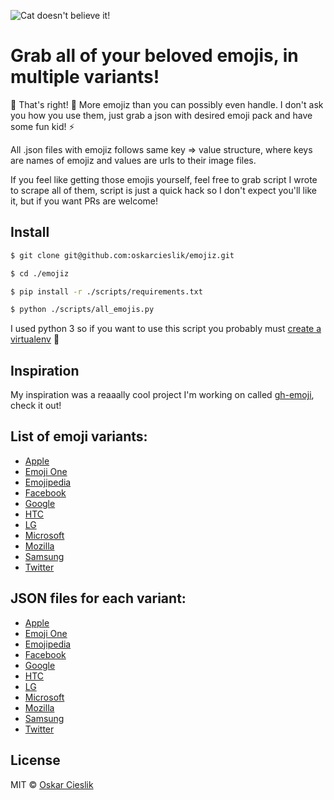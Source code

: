 ![Cat doesn't believe it!](http://i.imgur.com/zqAifaU.png)

# Grab all of your beloved emojis, in multiple variants!

:tada: That's right! :tada: More emojiz than you can possibly even handle. I don't ask you how you use them, 
just grab a json with desired emoji pack and have some fun kid! :zap: 

All .json files with emojiz follows same key => value structure, where keys are names of emojiz and values are urls 
to their image files.

If you feel like getting those emojis yourself, feel free to grab script I wrote to scrape all of them, script is just 
a quick hack so I don't expect you'll like it, but if you want PRs are welcome!

## Install

```bash
$ git clone git@github.com:oskarcieslik/emojiz.git

$ cd ./emojiz

$ pip install -r ./scripts/requirements.txt

$ python ./scripts/all_emojis.py
```

I used python 3 so if you want to use this script you probably must 
[create a virtualenv](https://gist.github.com/evansneath/4582716) :muscle:

## Inspiration

My inspiration was a reaaally cool project I'm working on called [gh-emoji](https://github.com/zzarcon/gh-emoji), check it out!

## List of emoji variants:

- [Apple](http://emojipedia.org/apple/)
- [Emoji One](http://emojipedia.org/emoji-one/)
- [Emojipedia](http://emojipedia.org/emojipedia/)
- [Facebook](http://emojipedia.org/facebook/)
- [Google](http://emojipedia.org/google/)
- [HTC](http://emojipedia.org/htc/)
- [LG](http://emojipedia.org/lg/)
- [Microsoft](http://emojipedia.org/microsoft/)
- [Mozilla](http://emojipedia.org/mozilla/)
- [Samsung](http://emojipedia.org/samsung/)
- [Twitter](http://emojipedia.org/twitter/)

## JSON files for each variant:

- [Apple](https://raw.githubusercontent.com/oskarcieslik/emojiz/master/emojiz/apple_emojis.json)
- [Emoji One](https://raw.githubusercontent.com/oskarcieslik/emojiz/master/emojiz/emojione_emojis.json)
- [Emojipedia](https://raw.githubusercontent.com/oskarcieslik/emojiz/master/emojiz/emojipedia_emojis.json)
- [Facebook](https://raw.githubusercontent.com/oskarcieslik/emojiz/master/emojiz/facebook_emojis.json)
- [Google](https://raw.githubusercontent.com/oskarcieslik/emojiz/master/emojiz/google_emojis.json)
- [HTC](https://raw.githubusercontent.com/oskarcieslik/emojiz/master/emojiz/htc_emojis.json)
- [LG](https://raw.githubusercontent.com/oskarcieslik/emojiz/master/emojiz/lg_emojis.json)
- [Microsoft](https://raw.githubusercontent.com/oskarcieslik/emojiz/master/emojiz/microsoft_emojis.json)
- [Mozilla](https://raw.githubusercontent.com/oskarcieslik/emojiz/master/emojiz/mozilla_emojis.json)
- [Samsung](https://raw.githubusercontent.com/oskarcieslik/emojiz/master/emojiz/samsung_emojis.json)
- [Twitter](https://raw.githubusercontent.com/oskarcieslik/emojiz/master/emojiz/twitter_emojis.json)

## License

MIT © [Oskar Cieslik](https://tldrlegal.com/license/mit-license)
